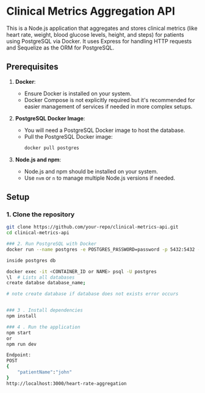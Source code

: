 # Clinical Metrics Aggregation API

This is a Node.js application that aggregates and stores clinical metrics (like heart rate, weight, blood glucose levels, height, and steps) for patients using PostgreSQL via Docker. It uses Express for handling HTTP requests and Sequelize as the ORM for PostgreSQL.

## Prerequisites

1. **Docker**:

   - Ensure Docker is installed on your system.
   - Docker Compose is not explicitly required but it's recommended for easier management of services if needed in more complex setups.

2. **PostgreSQL Docker Image**:

   - You will need a PostgreSQL Docker image to host the database.
   - Pull the PostgreSQL Docker image:
     ```bash
     docker pull postgres
     ```

3. **Node.js and npm**:
   - Node.js and npm should be installed on your system.
   - Use `nvm` or `n` to manage multiple Node.js versions if needed.

## Setup

### 1. Clone the repository

```bash
git clone https://github.com/your-repo/clinical-metrics-api.git
cd clinical-metrics-api

### 2. Run PostgreSQL with Docker
docker run --name postgres -e POSTGRES_PASSWORD=password -p 5432:5432 -d postgres

inside postgres db

docker exec -it <CONTAINER_ID or NAME> psql -U postgres
\l  # Lists all databases
create databse database_name;

# note create database if database does not exists error occurs


### 3 . Install dependencies
npm install

### 4 . Run the application
npm start
or
npm run dev

Endpoint:
POST
{
    "patientName":"john"
}
http://localhost:3000/heart-rate-aggregation

```
